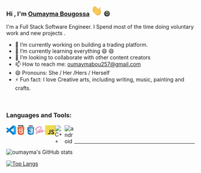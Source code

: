 <h3> Hi , I'm <a href="https://www.linkedin.com/in/oumayma-bougossa-76b438188/" target="_blank"> Oumayma Bougossa</a> <img src="https://raw.githubusercontent.com/ABSphreak/ABSphreak/master/gifs/Hi.gif" width="30px"> 😄 </h3>

 I'm a Full Stack Software Engineer. I Spend most of the time doing  voluntary work  and new projects .

- 🔭 I’m currently working on building a trading platform.
- 🌱 I’m currently learning everything 😄 😄
- 👯  I’m looking to collaborate with other content creators 
- 📫 How to reach me: oumaymabou257@gmail.com
- 😄 Pronouns: She / Her /Hers / Herself
- ⚡ Fun fact:  I love Creative arts, including writing, music, painting and crafts.
<br />

### Languages and Tools:

[<img align="left" alt="Visual Studio Code" width="26px" src="https://raw.githubusercontent.com/github/explore/80688e429a7d4ef2fca1e82350fe8e3517d3494d/topics/visual-studio-code/visual-studio-code.png" />][linkedin]
[<img align="left" alt="HTML5" width="26px" src="https://raw.githubusercontent.com/github/explore/80688e429a7d4ef2fca1e82350fe8e3517d3494d/topics/html/html.png" />][linkedin]
[<img align="left" alt="CSS3" width="26px" src="https://raw.githubusercontent.com/github/explore/80688e429a7d4ef2fca1e82350fe8e3517d3494d/topics/css/css.png" />][linkedin]
[<img align="left" alt="Sass" width="26px" src="https://raw.githubusercontent.com/github/explore/80688e429a7d4ef2fca1e82350fe8e3517d3494d/topics/sass/sass.png" />][linkedin]
[<img align="left" alt="JavaScript" width="26px" src="https://raw.githubusercontent.com/github/explore/80688e429a7d4ef2fca1e82350fe8e3517d3494d/topics/javascript/javascript.png" />][linkedin]
[<img align="left" alt="C++" width="26px" src="https://user-images.githubusercontent.com/38113942/115967996-72056680-a52d-11eb-92f6-a46a6fb451d5.png" />][linkedin]
[<img align="left" alt="android" width="26px" src="https://user-images.githubusercontent.com/58654884/116001382-1a7a0000-a5ec-11eb-8a27-7c3e19169f5c.png" />][linkedin]

<br />
<br />

---

![oumayma's GitHub stats](https://github-readme-stats.vercel.app/api?username=oumaymabg&show_icons=true&count_private=true)

[linkedin]: https://www.linkedin.com/in/oumayma-bougossa-76b438188

[![Top Langs](https://github-readme-stats.vercel.app/api/top-langs/?username=oumaymabg&layout=compact&langs_count=8)](https://github.com/oumaymabg/github-readme-stats)
